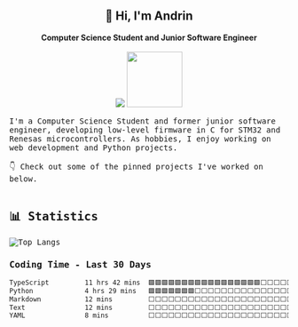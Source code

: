 <br>

<h2 align="center">👋 Hi, I'm Andrin</h2>

<p align="center">   
  <b>Computer Science Student and Junior Software Engineer</b><br><br>
  <a align="center" href="mailto:mail@andrin.software"><img src="https://img.shields.io/badge/E--Mail-1e78f3?style=for-the-badge&logoColor=white"></a>
  <a align="center" href="https://buymeacoffee.com/andrin.software"><img width="100" src="https://github.com/user-attachments/assets/649949e3-c891-450d-aa2a-7879bdbeb55c" /></a>
</p>

<samp>
  I'm a Computer Science Student and former junior software engineer, developing low-level firmware in C for STM32 and Renesas microcontrollers.
  As hobbies, I enjoy working on web development and Python projects.

  <br>
  <br>
  👇 Check out some of the pinned projects I've worked on below.

<br>  
<br>

## 📊 Statistics
![Top Langs](https://github-readme-stats.vercel.app/api/top-langs/?username=codeofandrin&layout=compact&bg_color=125,19166f,8976ee&title_color=ffffff&text_color=6b88cf&border_color=2e2d55&border_radius=8&hide=batchfile,ruby,lua&langs_count=10)


### Coding Time - Last 30 Days

<!--START_SECTION:waka-->

```txt
TypeScript         11 hrs 42 mins  🟩🟩🟩🟩🟩🟩🟩🟩🟩🟩🟩🟩🟩🟩🟩🟩🟩⬜⬜⬜⬜⬜⬜⬜⬜   69.22 %
Python             4 hrs 29 mins   🟩🟩🟩🟩🟩🟩🟩⬜⬜⬜⬜⬜⬜⬜⬜⬜⬜⬜⬜⬜⬜⬜⬜⬜⬜   26.55 %
Markdown           12 mins         ⬜⬜⬜⬜⬜⬜⬜⬜⬜⬜⬜⬜⬜⬜⬜⬜⬜⬜⬜⬜⬜⬜⬜⬜⬜   01.27 %
Text               12 mins         ⬜⬜⬜⬜⬜⬜⬜⬜⬜⬜⬜⬜⬜⬜⬜⬜⬜⬜⬜⬜⬜⬜⬜⬜⬜   01.23 %
YAML               8 mins          ⬜⬜⬜⬜⬜⬜⬜⬜⬜⬜⬜⬜⬜⬜⬜⬜⬜⬜⬜⬜⬜⬜⬜⬜⬜   00.80 %
```

<!--END_SECTION:waka-->
